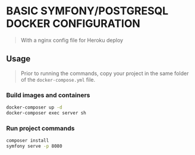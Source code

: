 # BASIC SYMFONY/POSTGRESQL DOCKER CONFIGURATION

> With a nginx config file for Heroku deploy

## Usage

> Prior to running the commands, copy your project in the same folder of the `docker-compose.yml` file.

### Build images and containers
```sh
docker-composer up -d
docker-composer exec server sh
```

### Run project commands
```sh
composer install
symfony serve -p 8080
```
